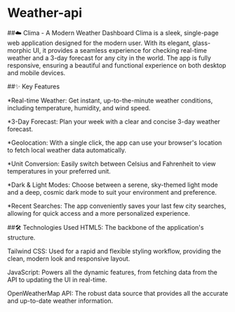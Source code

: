 # Weather-api
##☁️ Clima - A Modern Weather Dashboard
Clima is a sleek, single-page web application designed for the modern user. With its elegant, glass-morphic UI, it provides a seamless experience for checking real-time weather and a 3-day forecast for any city in the world. The app is fully responsive, ensuring a beautiful and functional experience on both desktop and mobile devices.

##✨ Key Features

*Real-time Weather: Get instant, up-to-the-minute weather conditions, including temperature, humidity, and wind speed.

*3-Day Forecast: Plan your week with a clear and concise 3-day weather forecast.

*Geolocation: With a single click, the app can use your browser's location to fetch local weather data automatically.

*Unit Conversion: Easily switch between Celsius and Fahrenheit to view temperatures in your preferred unit.

*Dark & Light Modes: Choose between a serene, sky-themed light mode and a deep, cosmic dark mode to suit your environment and preference.

*Recent Searches: The app conveniently saves your last few city searches, allowing for quick access and a more personalized experience.

##🛠️ Technologies Used
HTML5: The backbone of the application's structure.

Tailwind CSS: Used for a rapid and flexible styling workflow, providing the clean, modern look and responsive layout.

JavaScript: Powers all the dynamic features, from fetching data from the API to updating the UI in real-time.

OpenWeatherMap API: The robust data source that provides all the accurate and up-to-date weather information.

